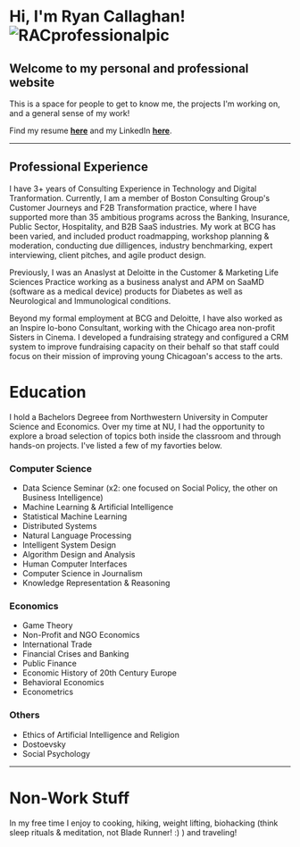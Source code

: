 # Hi, I'm Ryan Callaghan! ![RACprofessionalpic](RyanProfPhoto.jpg "Me")

## Welcome to my personal and professional website

This is a space for people to get to know me, the projects I'm working on, and a general sense of my work!

Find my resume **[here](Ryan_Callaghan_CV.pdf)** and my LinkedIn **[here](https://www.linkedin.com/in/ryan-callaghan-273624126/)**.

***

## Professional Experience

I have 3+ years of Consulting Experience in Technology and Digital Tranformation. Currently, I am a member of Boston Consulting Group's Customer Journeys and F2B Transformation practice, where I have supported more than 35 ambitious programs across the Banking, Insurance, Public Sector, Hospitality, and B2B SaaS industries. My work at BCG has been varied, and included product roadmapping, workshop planning & moderation, conducting due dilligences, industry benchmarking, expert interviewing, client pitches, and agile product design.  

Previously, I was an Anaslyst at Deloitte in the Customer & Marketing Life Sciences Practice working as a business analyst and APM on SaaMD (software as a medical device) products for Diabetes as well as Neurological and Immunological conditions.

Beyond my formal employment at BCG and Deloitte, I have also worked as an Inspire lo-bono Consultant, working with the Chicago area non-profit Sisters in Cinema. I developed a fundraising strategy and configured a CRM system to improve fundraising capacity on their behalf so that staff could focus on their mission of improving young Chicagoan's access to the arts.

# Education

I hold a Bachelors Degreee from Northwestern University in Computer Science and Economics. Over my time at NU, I had the opportunity to explore a broad selection of topics both inside the classroom and through hands-on projects. I've listed a few of my favorties below.

### Computer Science
- Data Science Seminar (x2: one focused on Social Policy, the other on Business Intelligence)
- Machine Learning & Artificial Intelligence
- Statistical Machine Learning
- Distributed Systems
- Natural Language Processing
- Intelligent System Design
- Algorithm Design and Analysis
- Human Computer Interfaces 
- Computer Science in Journalism
- Knowledge Representation & Reasoning

### Economics
- Game Theory
- Non-Profit and NGO Economics
- International Trade
- Financial Crises and Banking
- Public Finance
- Economic History of 20th Century Europe 
- Behavioral Economics
- Econometrics

### Others
- Ethics of Artificial Intelligence and Religion
- Dostoevsky
- Social Psychology

***

# Non-Work Stuff

In my free time I enjoy to cooking, hiking, weight lifting, biohacking (think sleep rituals & meditation, not Blade Runner! :) ) and traveling!
